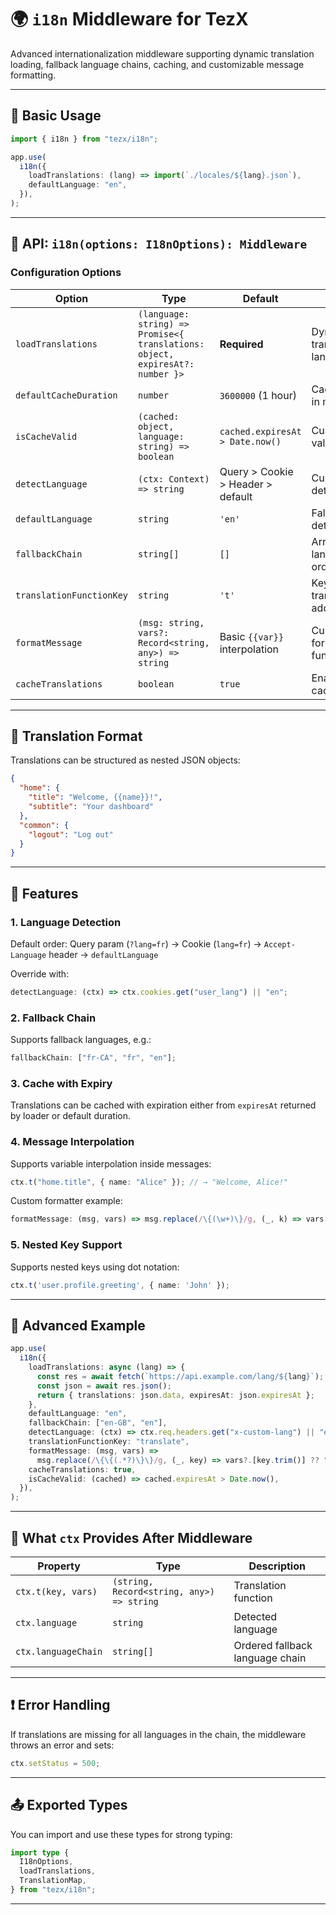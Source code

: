 # 🌍 `i18n` Middleware for TezX

Advanced internationalization middleware supporting dynamic translation loading, fallback language chains, caching, and customizable message formatting.

---

## 📄 Basic Usage

```ts
import { i18n } from "tezx/i18n";

app.use(
  i18n({
    loadTranslations: (lang) => import(`./locales/${lang}.json`),
    defaultLanguage: "en",
  }),
);
```

---

## 🔧 API: `i18n(options: I18nOptions): Middleware`

### Configuration Options

| Option                   | Type                                                                          | Default                           | Description                                          |
| ------------------------ | ----------------------------------------------------------------------------- | --------------------------------- | ---------------------------------------------------- |
| `loadTranslations`       | `(language: string) => Promise<{ translations: object, expiresAt?: number }>` | **Required**                      | Dynamically loads translations for a given language  |
| `defaultCacheDuration`   | `number`                                                                      | `3600000` (1 hour)                | Cache expiration time in milliseconds                |
| `isCacheValid`           | `(cached: object, language: string) => boolean`                               | `cached.expiresAt > Date.now()`   | Custom cache validation logic                        |
| `detectLanguage`         | `(ctx: Context) => string`                                                    | Query > Cookie > Header > default | Custom language detection logic                      |
| `defaultLanguage`        | `string`                                                                      | `'en'`                            | Fallback language if detection fails                 |
| `fallbackChain`          | `string[]`                                                                    | `[]`                              | Array of fallback languages in priority order        |
| `translationFunctionKey` | `string`                                                                      | `'t'`                             | Key on `ctx` where the translation function is added |
| `formatMessage`          | `(msg: string, vars?: Record<string, any>) => string`                         | Basic `{{var}}` interpolation     | Custom message formatting/interpolation function     |
| `cacheTranslations`      | `boolean`                                                                     | `true`                            | Enable or disable caching of translations            |

---

## 💬 Translation Format

Translations can be structured as nested JSON objects:

```json
{
  "home": {
    "title": "Welcome, {{name}}!",
    "subtitle": "Your dashboard"
  },
  "common": {
    "logout": "Log out"
  }
}
```

---

## 🧠 Features

### 1. Language Detection

Default order: Query param (`?lang=fr`) → Cookie (`lang=fr`) → `Accept-Language` header → `defaultLanguage`

Override with:

```ts
detectLanguage: (ctx) => ctx.cookies.get("user_lang") || "en";
```

### 2. Fallback Chain

Supports fallback languages, e.g.:

```ts
fallbackChain: ["fr-CA", "fr", "en"];
```

### 3. Cache with Expiry

Translations can be cached with expiration either from `expiresAt` returned by loader or default duration.

### 4. Message Interpolation

Supports variable interpolation inside messages:

```ts
ctx.t("home.title", { name: "Alice" }); // → "Welcome, Alice!"
```

Custom formatter example:

```ts
formatMessage: (msg, vars) => msg.replace(/\{(\w+)\}/g, (_, k) => vars[k] ?? "");
```

### 5. Nested Key Support

Supports nested keys using dot notation:

```ts
ctx.t('user.profile.greeting', { name: 'John' });
```

---

## 🧪 Advanced Example

```ts
app.use(
  i18n({
    loadTranslations: async (lang) => {
      const res = await fetch(`https://api.example.com/lang/${lang}`);
      const json = await res.json();
      return { translations: json.data, expiresAt: json.expiresAt };
    },
    defaultLanguage: "en",
    fallbackChain: ["en-GB", "en"],
    detectLanguage: (ctx) => ctx.req.headers.get("x-custom-lang") || "en",
    translationFunctionKey: "translate",
    formatMessage: (msg, vars) =>
      msg.replace(/\{\{(.*?)\}\}/g, (_, key) => vars?.[key.trim()] ?? ""),
    cacheTranslations: true,
    isCacheValid: (cached) => cached.expiresAt > Date.now(),
  }),
);
```

---

## 📌 What `ctx` Provides After Middleware

| Property            | Type                                      | Description                     |
| ------------------- | ----------------------------------------- | ------------------------------- |
| `ctx.t(key, vars)`  | `(string, Record<string, any>) => string` | Translation function            |
| `ctx.language`      | `string`                                  | Detected language               |
| `ctx.languageChain` | `string[]`                                | Ordered fallback language chain |

---

## ❗ Error Handling

If translations are missing for all languages in the chain, the middleware throws an error and sets:

```ts
ctx.setStatus = 500;
```

---

## 📤 Exported Types

You can import and use these types for strong typing:

```ts
import type {
  I18nOptions,
  loadTranslations,
  TranslationMap,
} from "tezx/i18n";
```

---
